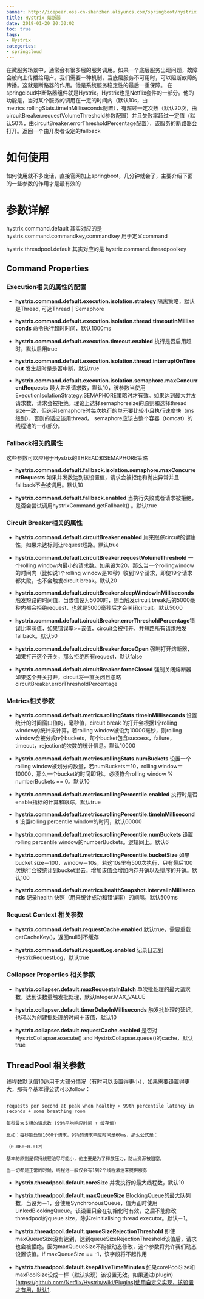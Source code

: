 ```yaml
---
banner: http://icepear.oss-cn-shenzhen.aliyuncs.com/springboot/hystrix.png
title: Hystrix 熔断器
date: 2019-01-20 20:30:02
toc: true
tags: 
- Hystrix
categories:
- springcloud
---
```

在微服务场景中，通常会有很多层的服务调用。如果一个底层服务出现问题，故障会被向上传播给用户。我们需要一种机制，当底层服务不可用时，可以阻断故障的传播。这就是断路器的作用。他是系统服务稳定性的最后一重保障。
在springcloud中断路器组件就是Hystrix。Hystrix也是Netflix套件的一部分。他的功能是，当对某个服务的调用在一定的时间内（默认10s，由metrics.rollingStats.timeInMilliseconds配置），有超过一定次数（默认20次，由circuitBreaker.requestVolumeThreshold参数配置）并且失败率超过一定值（默认50%，由circuitBreaker.errorThresholdPercentage配置），该服务的断路器会打开。返回一个由开发者设定的fallback
<!--more-->

# 如何使用

如何使用就不多废话，直接官网加上springboot，几分钟就会了，主要介绍下面的一些参数的作用才是最有效的

# 参数详解

hystrix.command.default 其实对应的是 hystrix.command.commandkey,commandkey 用于定义command 

hystrix.threadpool.default 其实对应的是 hystrix.command.threadpoolkey

## Command Properties

### Execution相关的属性的配置

- **hystrix.command.default.execution.isolation.strategy** 隔离策略，默认是Thread, 可选Thread｜Semaphore

- **hystrix.command.default.execution.isolation.thread.timeoutInMilliseconds** 命令执行超时时间，默认1000ms

- **hystrix.command.default.execution.timeout.enabled** 执行是否启用超时，默认启用true

- **hystrix.command.default.execution.isolation.thread.interruptOnTimeout** 发生超时是是否中断，默认true

- **hystrix.command.default.execution.isolation.semaphore.maxConcurrentRequests** 最大并发请求数，默认10，该参数当使用ExecutionIsolationStrategy.SEMAPHORE策略时才有效。如果达到最大并发请求数，请求会被拒绝。理论上选择semaphoresize的原则和选择thread size一致，但选用semaphore时每次执行的单元要比较小且执行速度快（ms级别），否则的话应该用thread。
semaphore应该占整个容器（tomcat）的线程池的一小部分。

### Fallback相关的属性

这些参数可以应用于Hystrix的THREAD和SEMAPHORE策略

- **hystrix.command.default.fallback.isolation.semaphore.maxConcurrentRequests** 如果并发数达到该设置值，请求会被拒绝和抛出异常并且fallback不会被调用。默认10

- **hystrix.command.default.fallback.enabled** 当执行失败或者请求被拒绝，是否会尝试调用hystrixCommand.getFallback() 。默认true

### Circuit Breaker相关的属性

- **hystrix.command.default.circuitBreaker.enabled** 用来跟踪circuit的健康性，如果未达标则让request短路。默认true

- **hystrix.command.default.circuitBreaker.requestVolumeThreshold** 一个rolling window内最小的请求数。如果设为20，那么当一个rollingwindow的时间内（比如说1个rolling window是10秒）收到19个请求，即使19个请求都失败，也不会触发circuit break。默认20

- **hystrix.command.default.circuitBreaker.sleepWindowInMilliseconds** 触发短路的时间值，当该值设为5000时，则当触发circuit break后的5000毫秒内都会拒绝request，也就是5000毫秒后才会关闭circuit。默认5000

- **hystrix.command.default.circuitBreaker.errorThresholdPercentage**错误比率阀值，如果错误率>=该值，circuit会被打开，并短路所有请求触发fallback。默认50

- **hystrix.command.default.circuitBreaker.forceOpen** 强制打开熔断器，如果打开这个开关，那么拒绝所有request，默认false

- **hystrix.command.default.circuitBreaker.forceClosed** 强制关闭熔断器 如果这个开关打开，circuit将一直关闭且忽略circuitBreaker.errorThresholdPercentage

### Metrics相关参数

- **hystrix.command.default.metrics.rollingStats.timeInMilliseconds** 设置统计的时间窗口值的，毫秒值，circuit break 的打开会根据1个rolling window的统计来计算。若rolling window被设为10000毫秒，则rolling window会被分成n个buckets，每个bucket包含success，failure，timeout，rejection的次数的统计信息。默认10000

- **hystrix.command.default.metrics.rollingStats.numBuckets** 设置一个rolling window被划分的数量，若numBuckets＝10，rolling window＝10000，那么一个bucket的时间即1秒。必须符合rolling window % numberBuckets == 0。默认10

- **hystrix.command.default.metrics.rollingPercentile.enabled** 执行时是否enable指标的计算和跟踪，默认true

- **hystrix.command.default.metrics.rollingPercentile.timeInMilliseconds** 设置rolling percentile window的时间，默认60000

- **hystrix.command.default.metrics.rollingPercentile.numBuckets** 设置rolling percentile window的numberBuckets。逻辑同上。默认6

- **hystrix.command.default.metrics.rollingPercentile.bucketSize** 如果bucket size＝100，window＝10s，若这10s里有500次执行，只有最后100次执行会被统计到bucket里去。增加该值会增加内存开销以及排序的开销。默认100

- **hystrix.command.default.metrics.healthSnapshot.intervalInMilliseconds** 记录health 快照（用来统计成功和错误率）的间隔，默认500ms

### Request Context 相关参数

- **hystrix.command.default.requestCache.enabled** 默认true，需要重载getCacheKey()，返回null时不缓存

- **hystrix.command.default.requestLog.enabled** 记录日志到HystrixRequestLog，默认true

### Collapser Properties 相关参数

- **hystrix.collapser.default.maxRequestsInBatch** 单次批处理的最大请求数，达到该数量触发批处理，默认Integer.MAX_VALUE

- **hystrix.collapser.default.timerDelayInMilliseconds** 触发批处理的延迟，也可以为创建批处理的时间＋该值，默认10

- **hystrix.collapser.default.requestCache.enabled** 是否对HystrixCollapser.execute() and HystrixCollapser.queue()的cache，默认true

## ThreadPool 相关参数

线程数默认值10适用于大部分情况（有时可以设置得更小），如果需要设置得更大，那有个基本得公式可以follow：


```text

requests per second at peak when healthy × 99th percentile latency in seconds + some breathing room

每秒最大支撑的请求数 (99%平均响应时间 + 缓存值)

比如：每秒能处理1000个请求，99%的请求响应时间是60ms，那么公式是：

（0.060+0.012）

基本的原则是保持线程池尽可能小，他主要是为了释放压力，防止资源被阻塞。

当一切都是正常的时候，线程池一般仅会有1到2个线程激活来提供服务

```

- **hystrix.threadpool.default.coreSize** 并发执行的最大线程数，默认10

- **hystrix.threadpool.default.maxQueueSize** BlockingQueue的最大队列数，当设为－1，会使用SynchronousQueue，值为正时使用LinkedBlcokingQueue。该设置只会在初始化时有效，之后不能修改threadpool的queue size，除非reinitialising thread executor。默认－1。

- **hystrix.threadpool.default.queueSizeRejectionThreshold** 即使maxQueueSize没有达到，达到queueSizeRejectionThreshold该值后，请求也会被拒绝。因为maxQueueSize不能被动态修改，这个参数将允许我们动态设置该值。if maxQueueSize == -1，该字段将不起作用

- **hystrix.threadpool.default.keepAliveTimeMinutes** 如果corePoolSize和maxPoolSize设成一样（默认实现）该设置无效。如果通过(plugin)[https://github.com/Netflix/Hystrix/wiki/Plugins]使用自定义实现，该设置才有用，默认1.